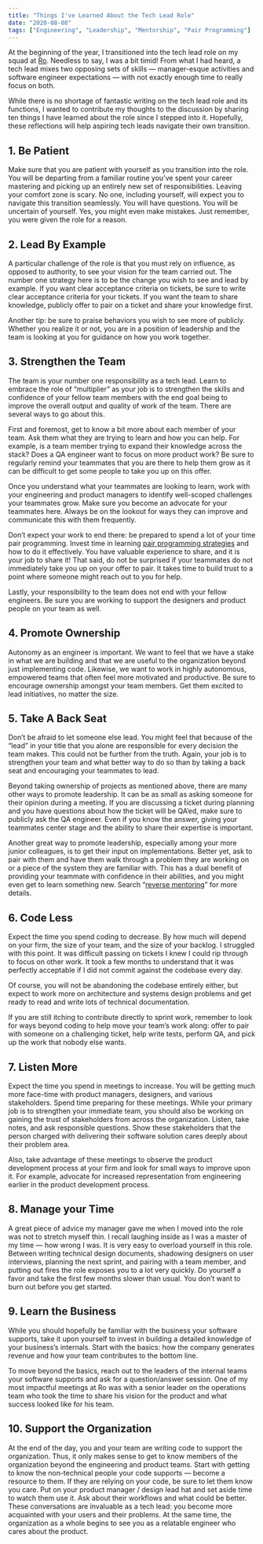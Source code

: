 ```yaml
---
title: "Things I've Learned About the Tech Lead Role"
date: "2020-08-08"
tags: ["Engineering", "Leadership", "Mentorship", "Pair Programming"]
---
```


At the beginning of the year, I transitioned into the tech lead role on my squad at [Ro](https://ro.co/). Needless to say, I was a bit timid! From what I had heard, a tech lead mixes two opposing sets of skills — manager-esque activities and software engineer expectations — with not exactly enough time to really focus on both.

While there is no shortage of fantastic writing on the tech lead role and its functions, I wanted to contribute my thoughts to the discussion by sharing ten things I have learned about the role since I stepped into it. Hopefully, these reflections will help aspiring tech leads navigate their own transition.

## 1. Be Patient

Make sure that you are patient with yourself as you transition into the role. You will be departing from a familiar routine you’ve spent your career mastering and picking up an entirely new set of responsibilities. Leaving your comfort zone is scary. No one, including yourself, will expect you to navigate this transition seamlessly. You will have questions. You will be uncertain of yourself. Yes, you might even make mistakes. Just remember, you were given the role for a reason.

## 2. Lead By Example

A particular challenge of the role is that you must rely on influence, as opposed to authority, to see your vision for the team carried out. The number one strategy here is to be the change you wish to see and lead by example. If you want clear acceptance criteria on tickets, be sure to write clear acceptance criteria for your tickets. If you want the team to share knowledge, publicly offer to pair on a ticket and share your knowledge first.

Another tip: be sure to praise behaviors you wish to see more of publicly. Whether you realize it or not, you are in a position of leadership and the team is looking at you for guidance on how you work together.

## 3. Strengthen the Team

The team is your number one responsibility as a tech lead. Learn to embrace the role of “multiplier” as your job is to strengthen the skills and confidence of your fellow team members with the end goal being to improve the overall output and quality of work of the team. There are several ways to go about this.

First and foremost, get to know a bit more about each member of your team. Ask them what they are trying to learn and how you can help. For example, is a team member trying to expand their knowledge across the stack? Does a QA engineer want to focus on more product work? Be sure to regularly remind your teammates that you are there to help them grow as it can be difficult to get some people to take you up on this offer.

Once you understand what your teammates are looking to learn, work with your engineering and product managers to identify well-scoped challenges your teammates grow. Make sure you become an advocate for your teammates here. Always be on the lookout for ways they can improve and communicate this with them frequently.

Don’t expect your work to end there: be prepared to spend a lot of your time pair programming. Invest time in learning [pair programming strategies](https://martinfowler.com/articles/on-pair-programming.html) and how to do it effectively. You have valuable experience to share, and it is your job to share it! That said, do not be surprised if your teammates do not immediately take you up on your offer to pair. It takes time to build trust to a point where someone might reach out to you for help.

Lastly, your responsibility to the team does not end with your fellow engineers. Be sure you are working to support the designers and product people on your team as well.

## 4. Promote Ownership

Autonomy as an engineer is important. We want to feel that we have a stake in what we are building and that we are useful to the organization beyond just implementing code. Likewise, we want to work in highly autonomous, empowered teams that often feel more motivated and productive. Be sure to encourage ownership amongst your team members. Get them excited to lead initiatives, no matter the size.

## 5. Take A Back Seat

Don’t be afraid to let someone else lead. You might feel that because of the “lead” in your title that you alone are responsible for every decision the team makes. This could not be further from the truth. Again, your job is to strengthen your team and what better way to do so than by taking a back seat and encouraging your teammates to lead.

Beyond taking ownership of projects as mentioned above, there are many other ways to promote leadership. It can be as small as asking someone for their opinion during a meeting. If you are discussing a ticket during planning and you have questions about how the ticket will be QA’ed, make sure to publicly ask the QA engineer. Even if you know the answer, giving your teammates center stage and the ability to share their expertise is important.

Another great way to promote leadership, especially among your more junior colleagues, is to get their input on implementations. Better yet, ask to pair with them and have them walk through a problem they are working on or a piece of the system they are familiar with. This has a dual benefit of providing your teammate with confidence in their abilities, and you might even get to learn something new. Search “[reverse mentoring](https://hbr.org/2019/10/why-reverse-mentoring-works-and-how-to-do-it-right)” for more details.

## 6. Code Less

Expect the time you spend coding to decrease. By how much will depend on your firm, the size of your team, and the size of your backlog. I struggled with this point. It was difficult passing on tickets I knew I could rip through to focus on other work. It took a few months to understand that it was perfectly acceptable if I did not commit against the codebase every day.

Of course, you will not be abandoning the codebase entirely either, but expect to work more on architecture and systems design problems and get ready to read and write lots of technical documentation.

If you are still itching to contribute directly to sprint work, remember to look for ways beyond coding to help move your team’s work along: offer to pair with someone on a challenging ticket, help write tests, perform QA, and pick up the work that nobody else wants.

## 7. Listen More

Expect the time you spend in meetings to increase. You will be getting much more face-time with product managers, designers, and various stakeholders. Spend time preparing for these meetings. While your primary job is to strengthen your immediate team, you should also be working on gaining the trust of stakeholders from across the organization. Listen, take notes, and ask responsible questions. Show these stakeholders that the person charged with delivering their software solution cares deeply about their problem area.

Also, take advantage of these meetings to observe the product development process at your firm and look for small ways to improve upon it. For example, advocate for increased representation from engineering earlier in the product development process.

## 8. Manage your Time

A great piece of advice my manager gave me when I moved into the role was not to stretch myself thin. I recall laughing inside as I was a master of my time — how wrong I was. It is very easy to overload yourself in this role. Between writing technical design documents, shadowing designers on user interviews, planning the next sprint, and pairing with a team member, and putting out fires the role exposes you to a lot very quickly. Do yourself a favor and take the first few months slower than usual. You don’t want to burn out before you get started.

## 9. Learn the Business

While you should hopefully be familiar with the business your software supports, take it upon yourself to invest in building a detailed knowledge of your business’s internals. Start with the basics: how the company generates revenue and how your team contributes to the bottom line.

To move beyond the basics, reach out to the leaders of the internal teams your software supports and ask for a question/answer session. One of my most impactful meetings at Ro was with a senior leader on the operations team who took the time to share his vision for the product and what success looked like for his team.

## 10. Support the Organization

At the end of the day, you and your team are writing code to support the organization. Thus, it only makes sense to get to know members of the organization beyond the engineering and product teams. Start with getting to know the non-technical people your code supports — become a resource to them. If they are relying on your code, be sure to let them know you care. Put on your product manager / design lead hat and set aside time to watch them use it. Ask about their workflows and what could be better. These conversations are invaluable as a tech lead: you become more acquainted with your users and their problems. At the same time, the organization as a whole begins to see you as a relatable engineer who cares about the product.
